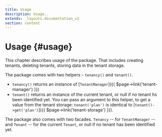 ```yaml
---
title: Usage
description: Usage..
extends: _layouts.documentation_v2
section: content
---
```


# Usage {#usage}

This chapter describes usage of the package. That includes creating tenants, deleting tenants, storing data in the tenant storage.

The package comes with two helpers - `tenancy()` and `tenant()`.
- `tenancy()` returns an instance of [`TenantManager`]({{ $page->link('tenant-manager') }})
- `tenant()` returns an instance of the current tenant, or null if no tenant hs been identified yet. You can pass an argument to this helper, to get a value from the tenant storage: `tenant('plan')` is identical to [`tenant()->get('plan')`]({{ $page->link('tenant-storage') }}).

The package also comes with two facades. `Tenancy` -- for `TenantManager` -- and `Tenant` -- for the current `Tenant`, or null if no tenant has been identified yet.
